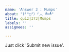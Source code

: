 ```yaml
---
name: 'Answer 3 : Mumps'
about: "(╯°□°）╯︵ ┻━┻"
title: quiz|373|Mumps
labels: ''
assignees: ''

---
```


Just click 'Submit new issue'.
